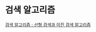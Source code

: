 # 검색 알고리즘

[검색 알고리즘 : 선형 검색과 이진 검색 알고리즘](https://www.borachoi.dev/blog/computer-science/algorithm/search-algorithm)
